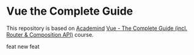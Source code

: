 # Vue the Complete Guide

This repository is based on [Academind](https://academind.com/) [Vue - The Complete Guide (incl. Router & Composition API)](https://www.udemy.com/course/vuejs-2-the-complete-guide/) course.


feat
new feat
